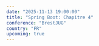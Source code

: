 ```yaml
---
date: "2025-11-13 19:00:00"
title: "Spring Boot: Chapitre 4"
conference: "BrestJUG"
country: "FR"
upcoming: true
---
```

